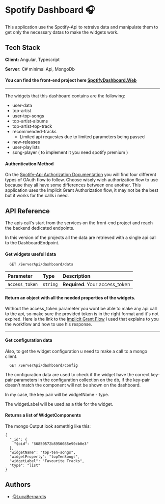 
# Spotify Dashboard 🎧

This application use the Spotify-Api to retreive data and manipulate them to get only the necessary datas to make the widgets work.


## Tech Stack

**Client:** Angular, Typescript

**Server:** C# minimal Api, MongoDb

#### You can find the front-end project here [SpotifyDashboard.Web](https://github.com/LucaBernardis/SpotifyDashboard.Web)
____
The widgets that this dashboard contains are the following:

- user-data
- top-artist
- user-top-songs
- top-artist-albums
- top-artist-top-track
- recommended-tracks
    - Limited api requestes due to limited parameters being passed
- new-releases
- user-playlists
- song-player ( to implement it you need spotify premium )

#### Authentication Method

On the [Spotify-Api Authorization Documentation](https://developer.spotify.com/documentation/web-api/concepts/authorization) you will find four different types of OAuth flow to follow. Choose wisely wich authorization flow to use because they all have some differences between one another. This application uses the Implicit Grant Authorization flow, it may not be the best but it works for the calls i need.




## API Reference
The apis call's start from the services on the front-end project and reach the backend dedicated endpoints.

In this version of the projects all the data are retrieved with a single api call to the DashboardEndpoint.

#### Get widgets usefull data

```http
  GET /ServerApi/dashboard/data
```

| Parameter | Type     | Description                |
| :-------- | :------- | :------------------------- |
| `access_token` | `string` | **Required**. Your access_token |

#### Return an object with all the needed properties of the widgets.

Without the access_token parameter you wont be able to make any api call to the api, so make sure the provided token is in the right format and it's not expired. Here is the link to the [Implicit Grant Flow](https://developer.spotify.com/documentation/web-api/tutorials/implicit-flow) i used that explains to you the workflow and how to use his response.

___

#### Get configuration data
Also, to get the widget configuration u need to make a call to a mongo client.
```http
  GET /ServerApi/dashboard/config
```
The configuration data are used to check if the widget have the correct key-pair parameters in the configuration collection on the db, if the key-pair doesn't match the component will not be shown on the dashboard.

In my case, the key pair will be widgetName - type.

The widgetLabel will be used as a title for the widget.

#### Returns a list of WidgetComponents 
The mongo Output look somethig like this:

`````
{
  "_id": {
    "$oid": "66850572b8956085e90cb0e3"
  },
  "widgetName": "top-ten-songs",
  "widgetProperty": "topTenSongs",
  "widgetLabel": "Favourite Tracks",
  "type": "list"
}
`````





## Authors

- [@LucaBernardis](https://www.github.com/LucaBernardis)

